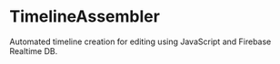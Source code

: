 # TimelineAssembler

Automated timeline creation for editing using JavaScript and Firebase Realtime DB.
